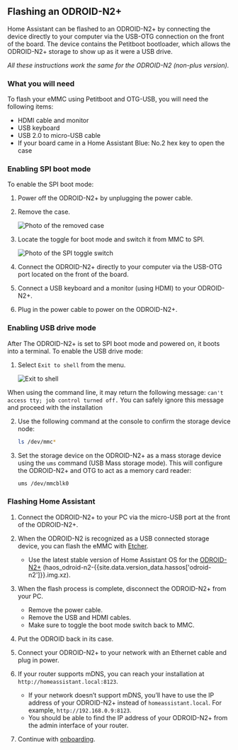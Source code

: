 ## Flashing an ODROID-N2+

Home Assistant can be flashed to an ODROID-N2+ by connecting the device directly to your computer via the USB-OTG connection on the front of the board. The device contains the Petitboot bootloader, which allows the ODROID-N2+ storage to show up as it were a USB drive.

_All these instructions work the same for the ODROID-N2 (non-plus version)._

### What you will need

To flash your eMMC using Petitboot and OTG-USB, you will need the following items:

- HDMI cable and monitor
- USB keyboard
- USB 2.0 to micro-USB cable
- If your board came in a Home Assistant Blue: No.2 hex key to open the case

### Enabling SPI boot mode

To enable the SPI boot mode:

1. Power off the ODROID-N2+ by unplugging the power cable.
2. Remove the case.

   ![Photo of the removed case](/images/hassio/screenshots/case-removed.jpg)

3. Locate the toggle for boot mode and switch it from MMC to SPI.

   ![Photo of the SPI toggle switch](/images/hassio/screenshots/toggle_spi.jpg)
   
4. Connect the ODROID-N2+ directly to your computer via the USB-OTG port located on the front of the board.
5. Connect a USB keyboard and a monitor (using HDMI) to your ODROID-N2+.
6. Plug in the power cable to power on the ODROID-N2+.

### Enabling USB drive mode

After The ODROID-N2+ is set to SPI boot mode and powered on, it boots into a terminal. To enable the USB drive mode:

1. Select `Exit to shell` from the menu.

   ![Exit to shell](/images/hassio/screenshots/exit-shell.png)

<div class='note'>

When using the command line, it may return the following message:
`can't access tty; job control turned off.`
You can safely ignore this message and proceed with the installation

</div>

2. Use the following command at the console to confirm the storage device node:

   ```bash
   ls /dev/mmc*
   ```

3. Set the storage device on the ODROID-N2+ as a mass storage device using the `ums` command (USB Mass storage mode).
This will configure the ODROID-N2+ and OTG to act as a memory card reader:

   ```bash
   ums /dev/mmcblk0
   ```

### Flashing Home Assistant

1. Connect the ODROID-N2+ to your PC via the micro-USB port at the front of the ODROID-N2+. 
2. When the ODROID-N2 is recognized as a USB connected storage device, you can flash the eMMC with [Etcher](https://www.balena.io/etcher/).
   - Use the latest stable version of Home Assistant OS for the [ODROID-N2+](https://github.com/home-assistant/operating-system/releases/download/{{site.data.version_data.hassos['odroid-n2']}}/haos_odroid-n2-{{site.data.version_data.hassos['odroid-n2']}}.img.xz) (haos_odroid-n2-{{site.data.version_data.hassos['odroid-n2']}}.img.xz).

3. When the flash process is complete, disconnect the ODROID-N2+ from your PC.
   - Remove the power cable.
   - Remove the USB and HDMI cables.
   - Make sure to toggle the boot mode switch back to MMC.

4. Put the ODROID back in its case.
5. Connect your ODROID-N2+ to your network with an Ethernet cable and plug in power.

6. If your router supports mDNS, you can reach your installation at `http://homeassistant.local:8123`. 
   - If your network doesn’t support mDNS, you’ll have to use the IP address of your ODROID-N2+ instead of `homeassistant.local`. For example, `http://192.168.0.9:8123`. 
   - You should be able to find the IP address of your ODROID-N2+ from the admin interface of your router.
7. Continue with [onboarding](/getting-started/onboarding/).